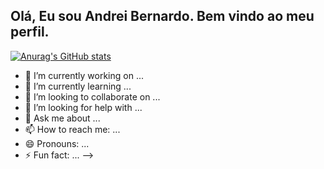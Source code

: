 ## Olá, Eu sou Andrei Bernardo. Bem vindo ao meu perfil.
[![Anurag's GitHub stats](https://github-readme-stats.vercel.app/api?username=GhossTYyy)](https://github.com/anuraghazra/github-readme-stats)
- 🔭 I’m currently working on ...
- 🌱 I’m currently learning ...
- 👯 I’m looking to collaborate on ...
- 🤔 I’m looking for help with ...
- 💬 Ask me about ...
- 📫 How to reach me: ...
- 😄 Pronouns: ...
- ⚡ Fun fact: ...
-->
